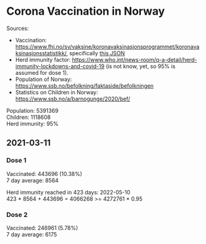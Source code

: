 # Corona Vaccination in Norway

Sources:

- Vaccination: <https://www.fhi.no/sv/vaksine/koronavaksinasjonsprogrammet/koronavaksinasjonsstatistikk/>, specifically [this JSON](https://www.fhi.no/api/chartdata/api/99119)
- Herd immunity factor: <https://www.who.int/news-room/q-a-detail/herd-immunity-lockdowns-and-covid-19> (is not know, yet, so 95% is assumed for dose 1).
- Population of Norway: <https://www.ssb.no/befolkning/faktaside/befolkningen>
- Statistics on Children in Norway: https://www.ssb.no/a/barnogunge/2020/bef/



Population: 5391369  
Children: 1118608  
Herd immunity: 95%  

## 2021-03-11

### Dose 1

Vaccinated: 443696 (10.38%)  
7 day average: 8564

Herd immunity reached in 423 days: 2022-05-10  
423 * 8564 + 443696 = 4066268 >= 4272761 * 0.95

### Dose 2

Vaccinated: 246961 (5.78%)  
7 day average: 6175

